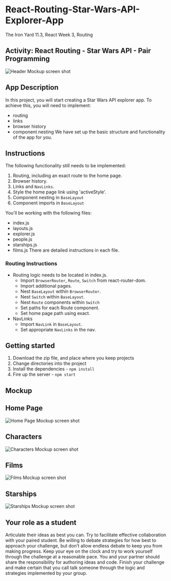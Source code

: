 # React-Routing-Star-Wars-API-Explorer-App
The Iron Yard 11.3, React Week 3, Routing 

## Activity: React Routing - Star Wars API - Pair Programming
![Header Mockup screen shot](https://github.com/carlotapearl/React-Routing-Star-Wars-API-Explorer-App/blob/master/images/swapi-header.jpg)

## App Description  
In this project, you will start creating a Star Wars API explorer app. To achieve this, you will need to implement:
* routing
* links
* browser history
* component nesting
We have set up the basic structure and functionality of the app for you.

## Instructions  
The following functionality still needs to be implemented:
1. Routing, including an exact route to the home page.
2. Browser history.
3. Links and `NavLinks`.
4. Style the home page link using 'activeStyle'.
5. Component nesting in `BaseLayout`
6. Component imports in `BaseLayout`

You'll be working with the following files:
* index.js
* layouts.js
* explorer.js
* people.js
* starships.js
* films.js
There are detailed instructions in each file.

### Routing Instructions  
* Routing logic needs to be located in index.js.
  * Import `BrowserRouter`, `Route`, `Switch` from react-router-dom.
  * Import additional pages.
  * Nest `BaseLayout` within `BrowserRouter`.
  * Nest `Switch` within `BaseLayout`.
  * Nest `Route` components within `Switch`
  * Set paths for each Route component.
  * Set home page path using exact.
* NavLinks
  * Import `NavLink` in `BaseLayout`.
  * Set appropriate `NavLinks` in the nav.

## Getting started  

1. Download the zip file, and place where you keep projects
2. Change directories into the project
3. Install the dependencies - `npm install`
4. Fire up the server - `npm start`

## Mockup  

## Home Page
![Home Page Mockup screen shot](https://github.com/carlotapearl/React-Routing-Star-Wars-API-Explorer-App/blob/master/images/swapi-home.png)

## Characters
![Characters Mockup screen shot](https://github.com/carlotapearl/React-Routing-Star-Wars-API-Explorer-App/blob/master/images/swapi-characters.png)

## Films
![Films Mockup screen shot](https://github.com/carlotapearl/React-Routing-Star-Wars-API-Explorer-App/blob/master/images/swapi-films.png)

## Starships
![Starships Mockup screen shot](https://github.com/carlotapearl/React-Routing-Star-Wars-API-Explorer-App/blob/master/images/swapi-ships.png)

## Your role as a student
Articulate their ideas as best you can. Try to facilitate effective collaboration with your paired student. Be willing to debate strategies for how best to approach your challenge, but don’t allow endless debate to keep you from making progress. Keep your eye on the clock and try to work yourself through the challenge at a reasonable pace. You and your partner should share the responsibility for authoring ideas and code. Finish your challenge and make certain that you call talk someone through the logic and strategies implemented by your group.
